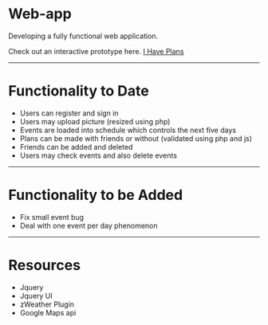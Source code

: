 Web-app
=======

Developing a fully functional web application.

Check out an interactive prototype here. [I Have Plans](http://invis.io/WX4ADGS2)

* * *

Functionality to Date
=====================
- Users can register and sign in
- Users may upload picture (resized using php)
- Events are loaded into schedule which controls the next five days
- Plans can be made with friends or without (validated using php and js)
- Friends can be added and deleted
- Users may check events and also delete events

 * * *

Functionality to be Added
========================

- Fix small event bug
- Deal with one event per day phenomenon

 * * *

Resources
========================
- Jquery
- Jquery UI
- zWeather Plugin
- Google Maps api
